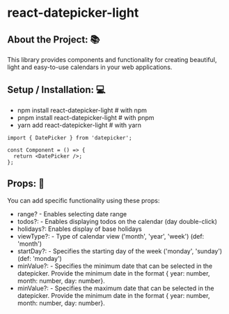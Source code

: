 # react-datepicker-light

## About the Project: 📚

This library provides components and functionality for creating beautiful, light and easy-to-use calendars in your web applications.

## Setup / Installation: 💻

- npm install react-datepicker-light # with npm
- pnpm install react-datepicker-light # with pnpm
- yarn add react-datepicker-light # with yarn

```
import { DatePicker } from 'datepicker';

const Component = () => {
  return <DatePicker />;
};
```

## Props: 📑

You can add specific functionality using these props:

- range? - Enables selecting date range
- todos?: - Enables displaying todos on the calendar (day double-click)
- holidays?: Enables display of base holidays
- viewType?: - Type of calendar view ('month', 'year', 'week') (def: 'month')
- startDay?: - Specifies the starting day of the week ('monday', 'sunday') (def: 'monday')
- minValue?: - Specifies the minimum date that can be selected in the datepicker. Provide the minimum date in the format { year: number, month: number, day: number}.
- minValue?: - Specifies the maximum date that can be selected in the datepicker. Provide the minimum date in the format { year: number, month: number, day: number}.
